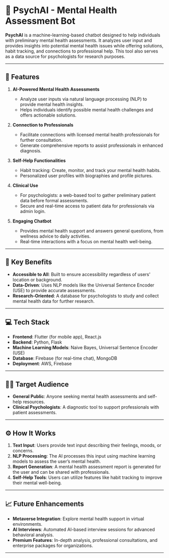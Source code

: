 # 🧠 PsychAI - Mental Health Assessment Bot

**PsychAI** is a machine-learning-based chatbot designed to help individuals with preliminary mental health assessments. It analyzes user input and provides insights into potential mental health issues while offering solutions, habit tracking, and connections to professional help. This tool also serves as a data source for psychologists for research purposes.

---

## 🌟 Features

1. **AI-Powered Mental Health Assessments**
   - Analyze user inputs via natural language processing (NLP) to provide mental health insights.
   - Helps individuals identify possible mental health challenges and offers actionable solutions.

2. **Connection to Professionals**
   - Facilitate connections with licensed mental health professionals for further consultation.
   - Generate comprehensive reports to assist professionals in enhanced diagnosis.

3. **Self-Help Functionalities**
   - Habit tracking: Create, monitor, and track your mental health habits.
   - Personalized user profiles with biographies and profile pictures.
  
4. **Clinical Use**
   - For psychologists: a web-based tool to gather preliminary patient data before formal assessments.
   - Secure and real-time access to patient data for professionals via admin login.

5. **Engaging Chatbot**
   - Provides mental health support and answers general questions, from wellness advice to daily activities.
   - Real-time interactions with a focus on mental health well-being.

---

## 🚀 Key Benefits

- **Accessible to All**: Built to ensure accessibility regardless of users' location or background.
- **Data-Driven**: Uses NLP models like the Universal Sentence Encoder (USE) to provide accurate assessments.
- **Research-Oriented**: A database for psychologists to study and collect mental health data for further research.

---

## 💻 Tech Stack

- **Frontend**: Flutter (for mobile app), React.js
- **Backend**: Python, Flask
- **Machine Learning Models**: Naive Bayes, Universal Sentence Encoder (USE)
- **Database**: Firebase (for real-time chat), MongoDB
- **Deployment**: AWS, Firebase

---

## 🧑‍💼 Target Audience

- **General Public**: Anyone seeking mental health assessments and self-help resources.
- **Clinical Psychologists**: A diagnostic tool to support professionals with patient assessments.

---

## ⚙️ How It Works

1. **Text Input**: Users provide text input describing their feelings, moods, or concerns.
2. **NLP Processing**: The AI processes this input using machine learning models to assess the user’s mental health.
3. **Report Generation**: A mental health assessment report is generated for the user and can be shared with professionals.
4. **Self-Help Tools**: Users can utilize features like habit tracking to improve their mental well-being.

---

## 📈 Future Enhancements

- **Metaverse Integration**: Explore mental health support in virtual environments.
- **AI Interviews**: Automated AI-based interview sessions for advanced behavioral analysis.
- **Premium Features**: In-depth analysis, professional consultations, and enterprise packages for organizations.

---
